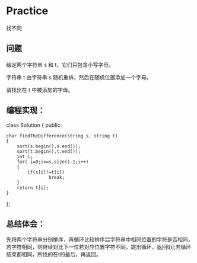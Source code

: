 # Practice
找不同
## 问题
#### 
给定两个字符串 s 和 t，它们只包含小写字母。

字符串 t 由字符串 s 随机重排，然后在随机位置添加一个字母。

请找出在 t 中被添加的字母。
## 编程实现：
class Solution {
public:

    char findTheDifference(string s, string t)
    {
        sort(s.begin(),s.end());
        sort(t.begin(),t.end());
        int i;
        for( i=0;i<=s.size()-1;i++)
        {
            if(s[i]!=t[i])
                    break;
        }
        return t[i];
    }
};
## 总结体会：
先将两个字符串分别排序，再循环比较排序后字符串中相同位置的字符是否相同，若字符相同，则继续对比下一位若对应位置字符不同，跳出循环，返回t[i];若循环结束都相同，所找的在t的最后，再返回。